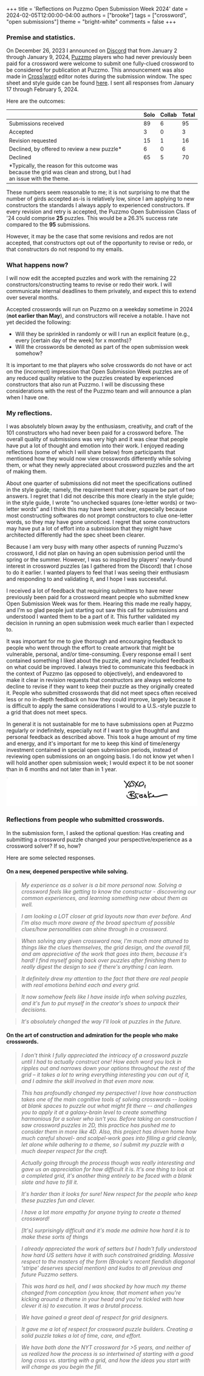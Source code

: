 +++
title = 'Reflections on Puzzmo Open Submission Week 2024'
date = 2024-02-05T12:00:00-04:00
authors = ["brooke"]
tags = ["crossword", "open submissions"]
theme = "bright-white"
comments = false
+++

### Premise and statistics.

On December 26, 2023 I announced on [Discord](https://discord.gg/7ZSwDSUZbd) that from January 2 through January 9, 2024, [Puzzmo](https://www.puzzmo.com) players who had never previously been paid for a crossword were welcome to submit one fully-clued crossword to be considered for publication at Puzzmo. This announcement was also made in [Cross|word](https://www.puzzmo.com/play/crossword) editor notes during the submission window. The spec sheet and style guide can be found [here](https://www.puzzmo.com/link/crossword/open-submissions-2024). I sent all responses from January 17 through February 5, 2024.

Here are the outcomes:

| | Solo | Collab | Total |
| - | ---- | ------ | ----- |
| Submissions received | 89 | 6 | 95 |
| Accepted | 3 | 0 | 3 |
| Revision requested | 15 | 1 | 16 |
| Declined, by offered to review a new puzzle* | 6 | 0 | 6 |
| Declined | 65 | 5 | 70 |
| \*Typically, the reason for this outcome was because the grid was clean and strong, but I had an issue with the theme. |

These numbers seem reasonable to me; it is not surprising to me that the number of girds accepted as-is is relatively low, since I am applying to new constructors the standards I always apply to experienced constructors. If every revision and retry is accepted, the Puzzmo Open Submission Class of '24 could comprise **25** puzzles. This would be a 26.3% success rate compared to the **95** submissions. 

However, it may be the case that some revisions and redos are not accepted, that constructors opt out of the opportunity to revise or redo, or that constructors do not respond to my emails.

### What happens now?

I will now edit the accepted puzzles and work with the remaining 22 constructors/constructing teams to revise or redo their work. I will communicate internal deadlines to them privately, and expect this to extend over several months.

Accepted crosswords will run on Puzzmo on a weekday sometime in 2024 (**not earlier than May**), and constructors will receive a notable. I have not yet decided the following:
- Will they be sprinkled in randomly or will I run an explicit feature (e.g., every [certain day of the week] for x months)?
- Will the crosswords be denoted as part of the open submission week somehow?

It is important to me that players who solve crosswords do not have or act on the (incorrect) impression that Open Submission Week puzzles are of any reduced quality relative to the puzzles created by experienced constructors that also run at Puzzmo. I will be discussing these considerations with the rest of the Puzzmo team and will announce a plan when I have one.

### My reflections.

I was absolutely blown away by the enthusiasm, creativity, and craft of the 101 constructors who had never been paid for a crossword before. The overall quality of submissions was very high and it was clear that people have put a lot of thought and emotion into their work. I enjoyed reading reflections (some of which I will share below) from participants that mentioned how they would now view crosswords differently while solving them, or what they newly appreciated about crossword puzzles and the art of making them.

About one quarter of submissions did not meet the specifications outlined in the style guide; namely, the requirement that every square be part of two answers. I regret that I did not describe this more clearly in the style guide; in the style guide, I wrote “​​no unchecked squares (one-letter words) or two-letter words” and I think this may have been unclear, especially because most constructing softwares do not prompt constructors to clue one-letter words, so they may have gone unnoticed. I regret that some constructors may have put a lot of effort into a submission that they might have architected differently had the spec sheet been clearer.

Because I am very busy with many other aspects of running Puzzmo's crossword, I did not plan on having an open submission period until the spring or the summer. However, I was so inspired by players' newly-found interest in crossword puzzles (as I gathered from the Discord) that I chose to do it earlier. I wanted players to feel that I was seeing their enthusiasm and responding to and validating it, and I hope I was successful.

I received a lot of feedback that requiring submitters to have never previously been paid for a crossword meant people who submitted knew Open Submission Week was for them. Hearing this made me really happy, and I'm so glad people just starting out saw this call for submissions and understood I wanted them to be a part of it. This further validated my decision in running an open submission week much earlier than I expected to.

It was important for me to give thorough and encouraging feedback to people who went through the effort to create artwork that might be vulnerable, personal, and/or time-consuming. Every response email I sent contained something I liked about the puzzle, and many included feedback on what could be improved. I always tried to communicate this feedback in the context of Puzzmo (as opposed to objectively), and endeavored to make it clear in revision requests that constructors are always welcome to decline to revise if they want to keep their puzzle as they originally created it. People who submitted crosswords that did not meet specs often received less or no in-depth feedback on how they could improve, largely because it is difficult to apply the same considerations I would to a U.S.-style puzzle to a grid that does not meet specs.

In general it is not sustainable for me to have submissions open at Puzzmo regularly or indefinitely, especially not if I want to give thoughtful and personal feedback as described above. This took a huge amount of my time and energy, and it's important for me to keep this kind of time/energy investment contained in special open submission periods, instead of reviewing open submissions on an ongoing basis. I do not know yet when I will hold another open submission week; I would expect it to be not sooner than in 6 months and not later than in 1 year.

![Brooke signature](brooke-sig.png)

### Reflections from people who submitted crosswords.

In the submission form, I asked the optional question: Has creating and submitting a crossword puzzle changed your perspective/experience as a crossword solver? If so, how? 

Here are some selected responses.

#### On a new, deepened perspective while solving.

> *My experience as a solver is a bit more personal now. Solving a crossword feels like getting to know the constructor - discovering our common experiences, and learning something new about them as well.*

> *I am looking a LOT closer at grid layouts now than ever before. And I'm also much more aware of the broad spectrum of possible clues/how personalities can shine through in a crossword.*

> *When solving any given crossword now, I'm much more attuned to things like the clues themselves, the grid design, and the overall fill, and am appreciative of the work that goes into them, because it's hard! I find myself going back over puzzles after finishing them to really digest the design to see if there's anything I can learn.*

> *It definitely drew my attention to the fact that there are real people with real emotions behind each and every grid.*

> *It now somehow feels like I have inside info when solving puzzles, and it's fun to put myself in the creator's shoes to unpack their decisions.*

> *It's absolutely changed the way I'll look at puzzles in the future.* 

#### On the art of construction and admiration for the people who make crosswords.

> *I don't think I fully appreciated the intricacy of a crossword puzzle until I had to actually construct one! How each word you lock in ripples out and narrows down your options throughout the rest of the grid – it takes a lot to wring everything interesting you can out of it, and I admire the skill involved in that even more now.*

> *This has profoundly changed my perspective! I love how construction takes one of the main cognitive tools of solving crosswords -- looking at blank spaces to puzzle out what might fit there -- and challenges you to apply it at a galaxy-brain level to create something harmonious for a solver who isn't you. Before taking on construction I saw crossword puzzles in 2D, this practice has pushed me to consider them in more like 4D. Also, this project has driven home how much careful shovel- and scalpel-work goes into filling a grid cleanly, let alone while adhering to a theme, so I submit my puzzle with a much deeper respect for the craft.*

> *Actually going through the process though was really interesting and gave us an appreciation for how difficult it is.  It's one thing to look at a completed grid, it's another thing entirely to be faced with a blank slate and have to fill it.*

> *It's harder than it looks for sure! New respect for the people who keep these puzzles fun and clever.*

> *I have a lot more empathy for anyone trying to create a themed crossword!*

> *[It's] surprisingly difficult and it's made me admire how hard it is to make these sorts of things*

> *I already appreciated the work of setters but I hadn't fully understood how hard US setters have it with such constrained gridding. Massive respect to the masters of the form (Brooke's recent fiendish diagonal 'stripe' deserves special mention) and kudos to all previous and future Puzzmo setters.*

> *This was hard as hell, and I was shocked by how much my theme changed from conception (you know, that moment when you're kicking around a theme in your head and you're tickled with how clever it is) to execution. It was a brutal process.*

> *We have gained a great deal of respect for grid designers.*

> *It gave me a lot of respect for crossword puzzle builders. Creating a solid puzzle takes a lot of time, care, and effort.*

> *We have both done the NYT crossword for >5 years, and neither of us realized how the process is so intertwined of starting with a good long cross vs. starting with a grid, and how the ideas you start with will change as you begin the fill.*

